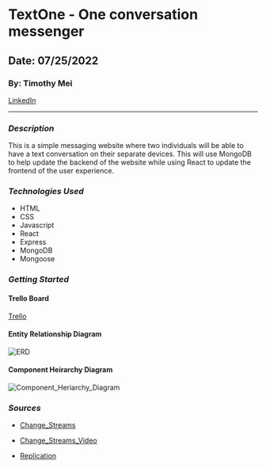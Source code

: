 # TextOne - One conversation messenger

## Date: 07/25/2022

### By: Timothy Mei

[LinkedIn](https://www.linkedin.com/in/timothymei/)

---

### _Description_

This is a simple messaging website where two individuals will be able to have a text conversation on their separate devices. This will use MongoDB to help update the backend of the website while using React to update the frontend of the user experience.

### _Technologies Used_

- HTML
- CSS
- Javascript
- React
- Express
- MongoDB
- Mongoose

### _Getting Started_

#### Trello Board

[Trello](https://trello.com/b/Kaags2CK)

#### Entity Relationship Diagram

![ERD](https://i.imgur.com/ctLooZd.png)

#### Component Heirarchy Diagram

![Component_Heriarchy_Diagram](https://i.imgur.com/NYKIZix.png)

### _Sources_

- [Change_Streams](https://www.mongodb.com/docs/manual/changeStreams/#:~:text=Change%20streams%20allow%20applications%20to,and%20immediately%20react%20to%20them.)

- [Change_Streams_Video](https://www.youtube.com/watch?v=mDjAJ8joXUA)

- [Replication](https://www.mongodb.com/docs/manual/replication/)
